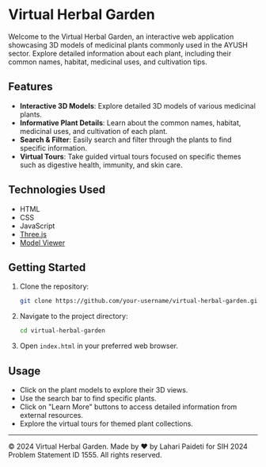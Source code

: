 # Virtual Herbal Garden

Welcome to the Virtual Herbal Garden, an interactive web application showcasing 3D models of medicinal plants commonly used in the AYUSH sector. Explore detailed information about each plant, including their common names, habitat, medicinal uses, and cultivation tips.

## Features

- **Interactive 3D Models**: Explore detailed 3D models of various medicinal plants.
- **Informative Plant Details**: Learn about the common names, habitat, medicinal uses, and cultivation of each plant.
- **Search & Filter**: Easily search and filter through the plants to find specific information.
- **Virtual Tours**: Take guided virtual tours focused on specific themes such as digestive health, immunity, and skin care.

## Technologies Used

- HTML
- CSS
- JavaScript
- [Three.js](https://threejs.org/)
- [Model Viewer](https://modelviewer.dev/)

## Getting Started

1. Clone the repository:
    ```sh
    git clone https://github.com/your-username/virtual-herbal-garden.git
    ```
2. Navigate to the project directory:
    ```sh
    cd virtual-herbal-garden
    ```
3. Open `index.html` in your preferred web browser.


## Usage

- Click on the plant models to explore their 3D views.
- Use the search bar to find specific plants.
- Click on "Learn More" buttons to access detailed information from external resources.
- Explore the virtual tours for themed plant collections.



---

&copy; 2024 Virtual Herbal Garden. Made by ❤️ by Lahari Paideti for SIH 2024 Problem Statement ID 1555. All rights reserved.

